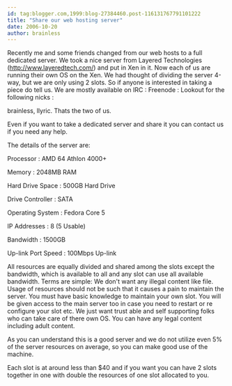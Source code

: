 ```yaml
---
id: tag:blogger.com,1999:blog-27384460.post-116131767791101222
title: "Share our web hosting server"
date: 2006-10-20
author: brainless
---
```


Recently me and some friends changed from our web hosts to a full dedicated server. We took a nice server from Layered Technologies (http://www.layeredtech.com/) and put in Xen in it. Now each of us are running their own OS on the Xen. We had thought of dividing the server 4-way, but we are only using 2 slots. So if anyone is interested in taking a piece do tell us. We are mostly available on IRC : Freenode : Lookout for the following nicks :  

brainless, llyric. Thats the two of us.  

Even if you want to take a dedicated server and share it you can contact us if you need any help.  

The details of the server are:  

Processor : AMD 64 Athlon 4000+  

Memory : 2048MB RAM  

Hard Drive Space : 500GB Hard Drive  

Drive Controller : SATA  

Operating System : Fedora Core 5  

IP Addresses : 8 (5 Usable)  

Bandwidth : 1500GB  

Up-link Port Speed : 100Mbps Up-link  

All resources are equally divided and shared among the slots except the bandwidth, which is available to all and any slot can use all available bandwidth.
Terms are simple: We don't want any illegal content like file. Usage of resources should not be such that it causes a pain to maintain the server. You must have basic knowledge to maintain your own slot. You will be given access to the main server too in case you need to restart or re configure your slot etc. We just want trust able and self supporting folks who can take care of there own OS. You can have any legal content including adult content.  

As you can understand this is a good server and we do not utilize even 5% of the server resources on average, so you can make good use of the machine.  

Each slot is at around less than $40 and if you want you can have 2 slots together in one with double the resources of one slot allocated to you.